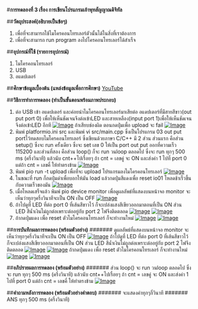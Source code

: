 #**การทดลองที่ 3 เรื่อง การเขียนโปรแกรมเอ้าพุทสัญญาณดิจิทัล**

##**วัตถุประสงค์(อธิบายเป็นข้อๆ)**
1. เพื่อที่จะสามารถใช้ไมโครคอนโทรเลอร์ตัวนั้นได้ในสิ่งที่เราต้องการ
2. เพื่อที่จะสามารถ run program ลงไปโครคอนโทรเลอร์ได้สำเร็จ

##**อุปกรณ์ที่ใช้ (รายการอุปกรณ์)**
1. ไมโครคอนโทรเลอร์
2. USB
3. อแดปเตอร์

##**ศึกษาข้อมูลเบื้องต้น (แหล่งข้อมูลเพื่อการศึกษา)**
[YouTube](https://www.youtube.com/watch?v=CCnN1WJsXQY)

##**วิธีการทำการทดลอง (ทำเป็นขั้นตอนพร้อมภาพประกอบ)**
1. ต่อ USB เข้า อแดปเตอร์ และค่อยนำไมโครคอนโทรเลอร์มาเสียต่อ อแดปเตอร์ที่มีสายสีขาว(out put port 0) เพื่อให้เห็นชัดเจนจึงต่อเข้าLED และสายเหลือง(input port 1)เพื่อให้เห็นชัดเจนจึงต่อเข้าLED อีกที [![Image](https://imgbb.com/)](https://ibb.co/v3hwY5V) ถ้าเสียบช่องผิด ตอนกดปุ่มเพื่อ upload จะ fail [![Image](https://imgbb.com/)](https://ibb.co/Y4SyWrv)
2. พิมพ์ platformio.ini src และพิมพ์ vi src/main.cpp ซึ่งเป็นโปรแกรม 03 out put portไว้ทดสอบไมโครคอนโทรเลอร์ ซึ่งเขียนด้วยภาษา C/C++ มี 2 ส่วน ส่วนแรก คือส่วน setup() ซึ่งจะ run ครั้งเดียว ซึ่งจะ set เลข 0 ให้เป็น port out put ออกที่ความเร็ว 115200  และส่วนที่สอง คือส่วน loop() ก็จะ run วนloop ตลอดไป ซึ่งจะ run ทุกๆ 500 ms (ครึ่งวินาที) แล้วนับ cnt++ไปเรื่อยๆ ถ้า cnt = เลขคู่ จะ ON และส่งค่า 1 ไปที่ port 0 แต่ถ้า cnt = เลขคี่ ให้ทำตรงข้าม [![Image](https://imgbb.com/)](https://ibb.co/dLCfHHd)
3. พิมพ์ pio run -t upload เพื่อที่จะ upload โปรแกรมลงไมโครคอนโทรเลอร์ [![Image](https://imgbb.com/)](https://ibb.co/N1ftbxH)
4. ในขณะที่ run ก็กดปุ่มดำเพื่อบอกให้มัน load แล้วกดปุ่มสีแดงเพื่อ reset io01 โหลดช้าเร็วขึ้นกับความเร็วของมัน [![Image](https://imgbb.com/)](https://ibb.co/7XZQYZ4)
5. เมื่อโหลดเสร็จแล้ว พิมพ์ pio device monitor เพื่อดูผลลัพธ์ที่แสดงบนหน้าจอ monitor จะเห็นว่าทุกๆครึ่งวินาทีจะเป็น ON เป็น OFF [![Image](https://imgbb.com/)](https://ibb.co/6XxZFPn)
6. ถ้าไปดูที่ LED ที่ต่อ port 0 ที่เส้นสีขาวไว้ ก็จะเปล่งแสงสีเขียวออกมาตอนที่เป็น ON ส่วน LED สีน้ำเงินไม่ถูกต่อเพราะต่ออยู่กับ port 2 ไฟจึงติดตลอด [![Image](https://imgbb.com/)](https://ibb.co/zFS9sFt) [![Image](https://imgbb.com/)](https://ibb.co/qkn7FdL) 
7. ถ้ากดปุ่มแดง เพื่อ reset ตัวไมโครคอนโทรเลอร์ ก็จะทำงานใหม่   [![Image](https://imgbb.com/)](https://ibb.co/ZVw02jJ) [![Image](https://imgbb.com/)](https://ibb.co/GkWh6YH) 

##**การบันทึกผลการทดลอง (พร้อมตัวอย่าง)**
####### ดูผลลัพธ์ที่แสดงบนหน้าจอ monitor จะเห็นว่าทุกๆครึ่งวินาทีจะเป็น ON เป็น OFF [![Image](https://imgbb.com/)](https://ibb.co/6XxZFPn) ถ้าไปดูที่ LED ที่ต่อ port 0 ที่เส้นสีขาวไว้ ก็จะเปล่งแสงสีเขียวออกมาตอนที่เป็น ON ส่วน LED สีน้ำเงินไม่ถูกต่อเพราะต่ออยู่กับ port 2 ไฟจึงติดตลอด [![Image](https://imgbb.com/)](https://ibb.co/zFS9sFt) [![Image](https://imgbb.com/)](https://ibb.co/qkn7FdL) ถ้ากดปุ่มแดง เพื่อ reset ตัวไมโครคอนโทรเลอร์ ก็จะทำงานใหม่   [![Image](https://imgbb.com/)](https://ibb.co/ZVw02jJ) [![Image](https://imgbb.com/)](https://ibb.co/GkWh6YH) 

##**อภิปรายผลการทดลอง (พร้อมตัวอย่าง)**
####### ส่วน loop() จะ run วนloop ตลอดไป ซึ่งจะ run ทุกๆ 500 ms (ครึ่งวินาที) แล้วนับ cnt++ไปเรื่อยๆ ถ้า cnt = เลขคู่ จะ ON และส่งค่า 1 ไปที่ port 0 แต่ถ้า cnt = เลขคี่ ให้ทำตรงข้าม [![Image](https://imgbb.com/)](https://ibb.co/dLCfHHd)

##**คำถามหลังการทดลอง (พร้อมตัวอย่างคำตอบ)**
####### จะแสดงค่าทุกๆกี่วินาที
####### ANS ทุกๆ 500 ms (ครึ่งวินาที)
